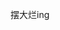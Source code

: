 摆大烂ing


<!---
MoeSnowyFox/MoeSnowyFox is a ✨ special ✨ repository because its `README.md` (this file) appears on your GitHub profile.
You can click the Preview link to take a look at your changes.
--->
